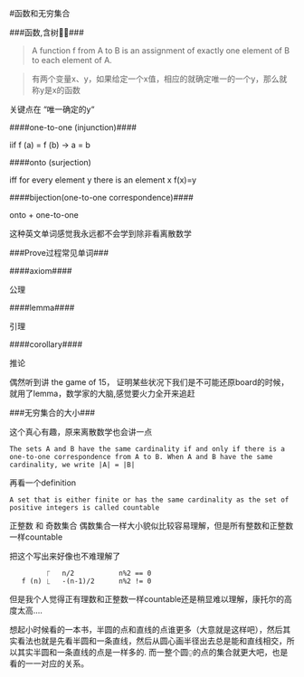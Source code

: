 #函数和无穷集合


###函数,含树👄🌲###



> A function f from A to B is an assignment of exactly one element of B to each element of A. 

> 有两个变量x、y，如果给定一个x值，相应的就确定唯一的一个y，那么就称y是x的函数


关键点在 “唯一确定的y“


####one-to-one (injunction)####

iif f (a) = f (b) -> a = b 

####onto (surjection)

iff for every element y there is an element x f(x)=y

####bijection(one-to-one correspondence)####

onto + one-to-one

这种英文单词感觉我永远都不会学到除非看离散数学


###Prove过程常见单词###


####axiom####

公理


####lemma####

引理

####corollary####

推论

偶然听到讲 the game of 15， 证明某些状况下我们是不可能还原board的时候，就用了lemma，数学家的大脑,感觉要火力全开来追赶



###无穷集合的大小###


这个真心有趣，原来离散数学也会讲一点


```
The sets A and B have the same cardinality if and only if there is a one-to-one correspondence from A to B. When A and B have the same cardinality, we write |A| = |B|
````

再看一个definition


```
A set that is either finite or has the same cardinality as the set of positive integers is called countable

```


正整数 和  奇数集合 偶数集合一样大小貌似比较容易理解，但是所有整数和正整数一样countable

把这个写出来好像也不难理解了



```      
         ⎾   n/2           n%2 == 0
   f (n) ⎿   -(n-1)/2      n%2 != 0

```

但是我个人觉得正有理数和正整数一样countable还是稍显难以理解，康托尔的高度太高....


想起小时候看的一本书，半圆的点和直线的点谁更多（大意就是这样吧），然后其实看法也就是先看半圆和一条直线，然后从圆心画半径出去总是能和直线相交，所以其实半圆和一条直线的点是一样多的. 而一整个圆⍜的点的集合就更大吧，也是看的一一对应的关系。








